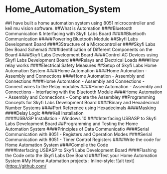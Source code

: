 # Home_Automation_System
##I have built a home automation system using 8051 microcontroller and keil mu vision software.
##What is Automation
####Bluetooth Communication & Interfacing with Skyfi Labs Board
#####Bluetooth Communication
#####Powering Bluetooth Module
##Skyfi Labs Development Board
####3Structure of a Microcontroller
####Skyfi Labs Dev Board Schemati
####Identification of Different Components on the Board
####Skyfi Labs Development Board
####Control AC Devices using Skyfi Labs Development Board
####Relays and Electrical Loads
####How relay works	
####Electrical Safety Measures
##Setup of Skyfi Labs Home Automation System
####Home Automation
####Home Automation - Assembly and Connections 
####Home Automation - Assembly and Connections 
####Home Automation - Assembly and Connections - Connect wires to the Relay modules
####Home Automation - Assembly and Connections - Interfacing with the Bluetooth Module 
####Home Automation - Assembly and Connections - Complete the Assembley 
##Programming Concepts for Skyfi Labs Development Board
####Binary and Hexadecimal Number Systems 
####Port Reference using Hexadecimals
####Masking
####Delay Logic
####Keil Installation	
####USBASP Installation - Windows 10
####Interfacing USBASP to Skyfi Labs Development Board
##Programming and Testing the Home Automation System
####Principles of Data Communicatio
####Serial Communication with 8051 - Registers and Operation Modes
####Serial Communication with 8051 - Timer Control Registers
####Write the code for Home Automation System
####Compile the Code	
####Interfacing USBASP to Skyfi Labs Development Board
####Flashing the Code onto the Skyfi Labs Dev Board	
####Test your Home Automation System
#My Home Automation projects :
Inline-style: 
![alt text](https://github.com/
